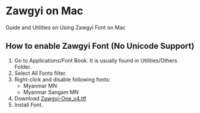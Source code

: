 # Zawgyi on Mac
Guide and Utilities on Using Zawgyi Font on Mac

## How to enable Zawgyi Font (No Unicode Support)
1. Go to Applications/Font Book. It is usually found in Utilities/Others Folder.
2. Select All Fonts filter.
3. Right-click and disable following fonts:
    * Myanmar MN
    * Myanmar Sangam MN
4. Download [Zawgyi-One_v4.ttf](http://www.voanews.com/MediaAssets2/burmese/2012_04/Zawgyi-One_v4.ttf)
5. Install Font.
